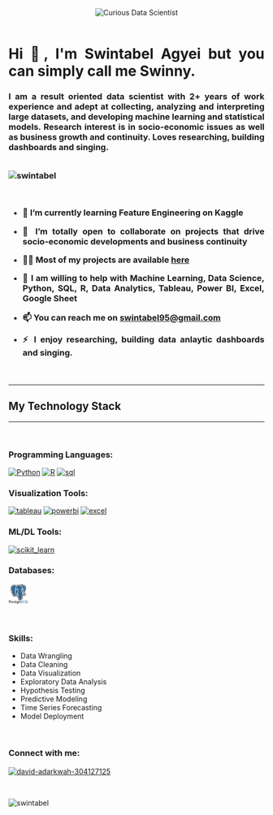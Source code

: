 <p align="center"><img src="https://i.ibb.co/NTvxqJf/data-science-parts.jpg" alt="Curious Data Scientist" width='100%' height='400'/> 
<br>
<br>

<h1 align="justify">Hi 👋, I'm Swintabel Agyei but you can simply call me Swinny.</h1>
<h3 align="justify">I am a result oriented data scientist with 2+ years of work experience and adept at collecting, analyzing and interpreting large datasets, and developing machine learning and statistical models. Research interest is in socio-economic issues as well as business growth and continuity. Loves researching, building dashboards and singing.

<br>
<br>
<p align="left"> <img src="https://komarev.com/ghpvc/?username=swintabel&label=Profile%20views&color=0e75b6&style=flat" alt="swintabel" /> </p>

<br>

<!-- 🔭 I’m currently working on [Quantium Data Analytics Virtual Internship Project](https://www.theforage.com/virtual-internships/NkaC7knWtjSbi6aYv?ref=tCfFoXSNJ4aLnBQye)-->

- 🌱 I’m currently learning **Feature Engineering on Kaggle**

- 👯 I’m totally open to collaborate on **projects that drive socio-economic developments and business continuity**

- 👨‍💻 Most of my projects are available [here]([https://github.com/swintabel](https://github.com/Swintabel?tab=repositories))

- 💬 I am willing to help with **Machine Learning, Data Science, Python, SQL, R, Data Analytics, Tableau, Power BI, Excel, Google Sheet**

- 📫 You can reach me on **swintabel95@gmail.com**

- ⚡ I enjoy **researching, building data anlaytic dashboards and singing.**

<br>

<hr>
<h2> My Technology Stack </h2>
<hr>

<br>

<h3 align="left">Programming Languages:</h3>
<p align="left"><a  href="https://www.python.org" target="_blank"> <img src="https://upload.wikimedia.org/wikipedia/commons/thumb/c/c3/Python-logo-notext.svg/1200px-Python-logo-notext.svg.png" alt="Python" width="40" height="40"/></a>
<a  href="https://www.r-project.org/" target="_blank"> <img src="https://upload.wikimedia.org/wikipedia/commons/thumb/1/1b/R_logo.svg/1280px-R_logo.svg.png" alt="R" width="40" height="40"/></a>
<a  href="https://en.wikipedia.org/wiki/SQL" target="_blank"> <img src="https://www.svgrepo.com/show/7344/sql-file-format-symbol.svg" alt="sql" width="40" height="40"/></a> 
</p>
<h3 align="left">Visualization Tools:</h3>
<p align="left"><a  href="https://www.tableau.com/" target="_blank"> <img src="https://upload.wikimedia.org/wikipedia/commons/thumb/4/4b/Tableau_Logo.png/1200px-Tableau_Logo.png" alt="tableau" width="100" height="50"/></a>
<a  href="https://powerbi.microsoft.com/en-us/" target="_blank"> <img src="https://cdn.freelogovectors.net/wp-content/uploads/2017/04/power-bi_logo.png" alt="powerbi" width="100" height="50"/></a>
<a  href="https://www.microsoft.com/en-us/microsoft-365/excel" target="_blank"> <img src="https://i.pinimg.com/originals/f9/61/9c/f9619c3050d8357d9db6f01390deec6d.jpg" alt="excel" width="50" height="50"/></a>
</p>
<h3 align="left">ML/DL Tools:</h3>
<p align="left">
 <a href="https://scikit-learn.org/" target="_blank"> <img src="https://upload.wikimedia.org/wikipedia/commons/0/05/Scikit_learn_logo_small.svg" alt="scikit_learn" width="40" height="40"/> </a> 
</p>
<h3 align="left">Databases:</h3>
<p align="left">
<a href="https://www.postgresql.org" target="_blank"> <img src="https://raw.githubusercontent.com/devicons/devicon/master/icons/postgresql/postgresql-original-wordmark.svg" alt="postgresql" width="40" height="40"/> </a>
</p>

<br>

<h3 align="left">Skills:</h3>

- Data Wrangling
- Data Cleaning
- Data Visualization
- Exploratory Data Analysis
- Hypothesis Testing
- Predictive Modeling
- Time Series Forecasting
- Model Deployment

<br>

<h3 align="left">Connect with me:</h3>
<p align="left"><a href="https://www.linkedin.com/in/swintabelagyei/" target="blank"><img align="center" src="https://www.logo.wine/a/logo/LinkedIn/LinkedIn-Logo.wine.svg" alt="david-adarkwah-304127125" height="50" width="100" /></a>
</p>

<br>

<p><img src="https://github-readme-stats.vercel.app/api?username=swintabel&show_icons=true&locale=en" alt="swintabel"/></p>


